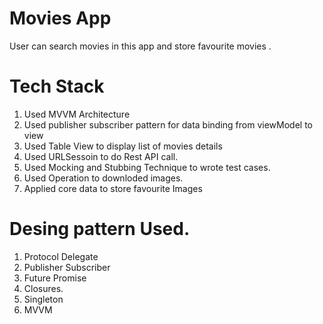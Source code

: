 # Movies App

User can search movies in this app and store favourite movies .

# Tech Stack 

1. Used MVVM Architecture 
2. Used publisher subscriber pattern for data binding from viewModel to view 
3. Used Table View  to display list of movies details
5. Used URLSessoin to do Rest API call. 
6. Used Mocking and Stubbing Technique to wrote test cases. 
7. Used Operation to  downloded images. 
8. Applied core data to store favourite Images 

# Desing pattern Used. 

1. Protocol Delegate 
2. Publisher Subscriber
3. Future Promise
4. Closures.
5. Singleton 
6. MVVM
